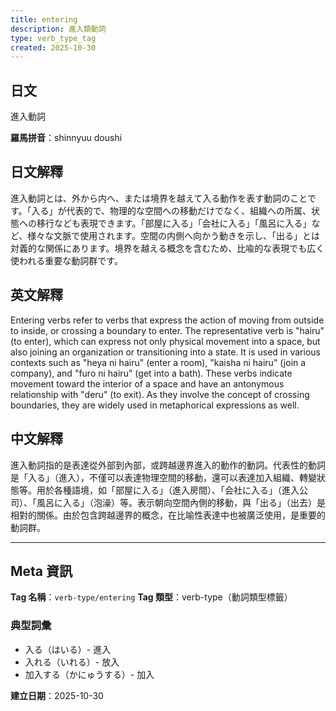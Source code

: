 ```yaml
---
title: entering
description: 進入類動詞
type: verb_type_tag
created: 2025-10-30
---
```


## 日文
進入動詞

**羅馬拼音**：shinnyuu doushi

## 日文解釋
進入動詞とは、外から内へ、または境界を越えて入る動作を表す動詞のことです。「入る」が代表的で、物理的な空間への移動だけでなく、組織への所属、状態への移行なども表現できます。「部屋に入る」「会社に入る」「風呂に入る」など、様々な文脈で使用されます。空間の内側へ向かう動きを示し、「出る」とは対義的な関係にあります。境界を越える概念を含むため、比喩的な表現でも広く使われる重要な動詞群です。

## 英文解釋
Entering verbs refer to verbs that express the action of moving from outside to inside, or crossing a boundary to enter. The representative verb is "hairu" (to enter), which can express not only physical movement into a space, but also joining an organization or transitioning into a state. It is used in various contexts such as "heya ni hairu" (enter a room), "kaisha ni hairu" (join a company), and "furo ni hairu" (get into a bath). These verbs indicate movement toward the interior of a space and have an antonymous relationship with "deru" (to exit). As they involve the concept of crossing boundaries, they are widely used in metaphorical expressions as well.

## 中文解釋
進入動詞指的是表達從外部到內部，或跨越邊界進入的動作的動詞。代表性的動詞是「入る」（進入），不僅可以表達物理空間的移動，還可以表達加入組織、轉變狀態等。用於各種語境，如「部屋に入る」（進入房間）、「会社に入る」（進入公司）、「風呂に入る」（泡澡）等。表示朝向空間內側的移動，與「出る」（出去）是相對的關係。由於包含跨越邊界的概念，在比喻性表達中也被廣泛使用，是重要的動詞群。

---

## Meta 資訊

**Tag 名稱**：`verb-type/entering`
**Tag 類型**：verb-type（動詞類型標籤）

### 典型詞彙
- 入る（はいる）- 進入
- 入れる（いれる）- 放入
- 加入する（かにゅうする）- 加入

**建立日期**：2025-10-30
